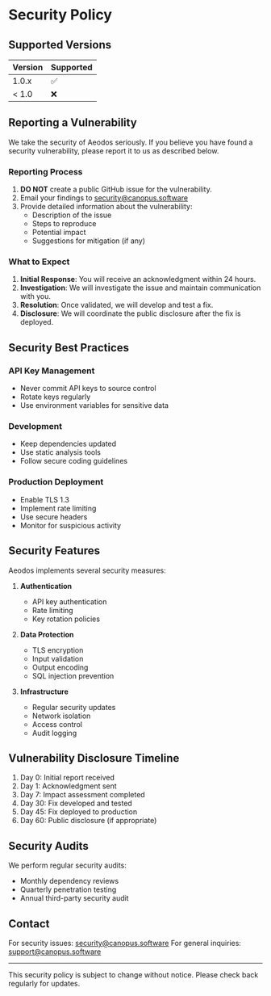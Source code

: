 # Security Policy

## Supported Versions

| Version | Supported          |
| ------- | ------------------ |
| 1.0.x   | :white_check_mark: |
| < 1.0   | :x:                |

## Reporting a Vulnerability

We take the security of Aeodos seriously. If you believe you have found a security vulnerability, please report it to us as described below.

### Reporting Process

1. **DO NOT** create a public GitHub issue for the vulnerability.
2. Email your findings to security@canopus.software
3. Provide detailed information about the vulnerability:
   - Description of the issue
   - Steps to reproduce
   - Potential impact
   - Suggestions for mitigation (if any)

### What to Expect

1. **Initial Response**: You will receive an acknowledgment within 24 hours.
2. **Investigation**: We will investigate the issue and maintain communication with you.
3. **Resolution**: Once validated, we will develop and test a fix.
4. **Disclosure**: We will coordinate the public disclosure after the fix is deployed.

## Security Best Practices

### API Key Management
- Never commit API keys to source control
- Rotate keys regularly
- Use environment variables for sensitive data

### Development
- Keep dependencies updated
- Use static analysis tools
- Follow secure coding guidelines

### Production Deployment
- Enable TLS 1.3
- Implement rate limiting
- Use secure headers
- Monitor for suspicious activity

## Security Features

Aeodos implements several security measures:

1. **Authentication**
   - API key authentication
   - Rate limiting
   - Key rotation policies

2. **Data Protection**
   - TLS encryption
   - Input validation
   - Output encoding
   - SQL injection prevention

3. **Infrastructure**
   - Regular security updates
   - Network isolation
   - Access control
   - Audit logging

## Vulnerability Disclosure Timeline

1. Day 0: Initial report received
2. Day 1: Acknowledgment sent
3. Day 7: Impact assessment completed
4. Day 30: Fix developed and tested
5. Day 45: Fix deployed to production
6. Day 60: Public disclosure (if appropriate)

## Security Audits

We perform regular security audits:

- Monthly dependency reviews
- Quarterly penetration testing
- Annual third-party security audit

## Contact

For security issues: security@canopus.software
For general inquiries: support@canopus.software

---

This security policy is subject to change without notice. Please check back regularly for updates.
